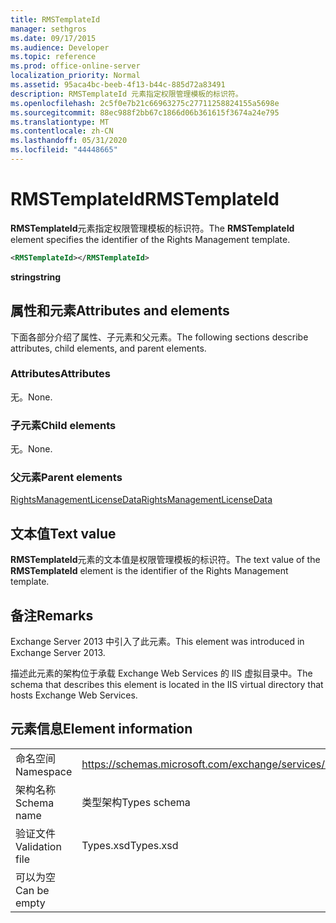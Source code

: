```yaml
---
title: RMSTemplateId
manager: sethgros
ms.date: 09/17/2015
ms.audience: Developer
ms.topic: reference
ms.prod: office-online-server
localization_priority: Normal
ms.assetid: 95aca4bc-beeb-4f13-b44c-885d72a83491
description: RMSTemplateId 元素指定权限管理模板的标识符。
ms.openlocfilehash: 2c5f0e7b21c66963275c27711258824155a5698e
ms.sourcegitcommit: 88ec988f2bb67c1866d06b361615f3674a24e795
ms.translationtype: MT
ms.contentlocale: zh-CN
ms.lasthandoff: 05/31/2020
ms.locfileid: "44448665"
---
```

# <a name="rmstemplateid"></a><span data-ttu-id="4198b-103">RMSTemplateId</span><span class="sxs-lookup"><span data-stu-id="4198b-103">RMSTemplateId</span></span>

<span data-ttu-id="4198b-104">**RMSTemplateId**元素指定权限管理模板的标识符。</span><span class="sxs-lookup"><span data-stu-id="4198b-104">The **RMSTemplateId** element specifies the identifier of the Rights Management template.</span></span> 
  
```XML
<RMSTemplateId></RMSTemplateId>
```

 <span data-ttu-id="4198b-105">**string**</span><span class="sxs-lookup"><span data-stu-id="4198b-105">**string**</span></span>
## <a name="attributes-and-elements"></a><span data-ttu-id="4198b-106">属性和元素</span><span class="sxs-lookup"><span data-stu-id="4198b-106">Attributes and elements</span></span>

<span data-ttu-id="4198b-107">下面各部分介绍了属性、子元素和父元素。</span><span class="sxs-lookup"><span data-stu-id="4198b-107">The following sections describe attributes, child elements, and parent elements.</span></span>
  
### <a name="attributes"></a><span data-ttu-id="4198b-108">Attributes</span><span class="sxs-lookup"><span data-stu-id="4198b-108">Attributes</span></span>

<span data-ttu-id="4198b-109">无。</span><span class="sxs-lookup"><span data-stu-id="4198b-109">None.</span></span>
  
### <a name="child-elements"></a><span data-ttu-id="4198b-110">子元素</span><span class="sxs-lookup"><span data-stu-id="4198b-110">Child elements</span></span>

<span data-ttu-id="4198b-111">无。</span><span class="sxs-lookup"><span data-stu-id="4198b-111">None.</span></span>
  
### <a name="parent-elements"></a><span data-ttu-id="4198b-112">父元素</span><span class="sxs-lookup"><span data-stu-id="4198b-112">Parent elements</span></span>

[<span data-ttu-id="4198b-113">RightsManagementLicenseData</span><span class="sxs-lookup"><span data-stu-id="4198b-113">RightsManagementLicenseData</span></span>](rightsmanagementlicensedata.md)
  
## <a name="text-value"></a><span data-ttu-id="4198b-114">文本值</span><span class="sxs-lookup"><span data-stu-id="4198b-114">Text value</span></span>

<span data-ttu-id="4198b-115">**RMSTemplateId**元素的文本值是权限管理模板的标识符。</span><span class="sxs-lookup"><span data-stu-id="4198b-115">The text value of the **RMSTemplateId** element is the identifier of the Rights Management template.</span></span> 
  
## <a name="remarks"></a><span data-ttu-id="4198b-116">备注</span><span class="sxs-lookup"><span data-stu-id="4198b-116">Remarks</span></span>

<span data-ttu-id="4198b-117">Exchange Server 2013 中引入了此元素。</span><span class="sxs-lookup"><span data-stu-id="4198b-117">This element was introduced in Exchange Server 2013.</span></span>
  
<span data-ttu-id="4198b-118">描述此元素的架构位于承载 Exchange Web Services 的 IIS 虚拟目录中。</span><span class="sxs-lookup"><span data-stu-id="4198b-118">The schema that describes this element is located in the IIS virtual directory that hosts Exchange Web Services.</span></span>
  
## <a name="element-information"></a><span data-ttu-id="4198b-119">元素信息</span><span class="sxs-lookup"><span data-stu-id="4198b-119">Element information</span></span>

|||
|:-----|:-----|
|<span data-ttu-id="4198b-120">命名空间</span><span class="sxs-lookup"><span data-stu-id="4198b-120">Namespace</span></span>  <br/> |https://schemas.microsoft.com/exchange/services/2006/types  <br/> |
|<span data-ttu-id="4198b-121">架构名称</span><span class="sxs-lookup"><span data-stu-id="4198b-121">Schema name</span></span>  <br/> |<span data-ttu-id="4198b-122">类型架构</span><span class="sxs-lookup"><span data-stu-id="4198b-122">Types schema</span></span>  <br/> |
|<span data-ttu-id="4198b-123">验证文件</span><span class="sxs-lookup"><span data-stu-id="4198b-123">Validation file</span></span>  <br/> |<span data-ttu-id="4198b-124">Types.xsd</span><span class="sxs-lookup"><span data-stu-id="4198b-124">Types.xsd</span></span>  <br/> |
|<span data-ttu-id="4198b-125">可以为空</span><span class="sxs-lookup"><span data-stu-id="4198b-125">Can be empty</span></span>  <br/> ||
   

